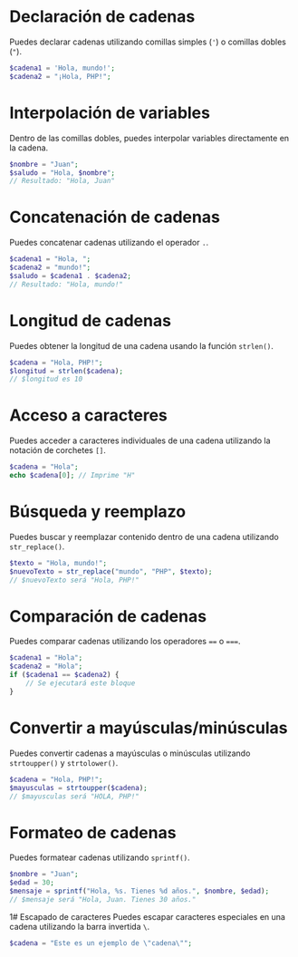 # Declaración de cadenas
   Puedes declarar cadenas utilizando comillas simples (`'`) o comillas dobles (`"`).

   ```php
   $cadena1 = 'Hola, mundo!';
   $cadena2 = "¡Hola, PHP!";
   ```

# Interpolación de variables
   Dentro de las comillas dobles, puedes interpolar variables directamente en la cadena.

   ```php
   $nombre = "Juan";
   $saludo = "Hola, $nombre";
   // Resultado: "Hola, Juan"
   ```

# Concatenación de cadenas
   Puedes concatenar cadenas utilizando el operador `.`.

   ```php
   $cadena1 = "Hola, ";
   $cadena2 = "mundo!";
   $saludo = $cadena1 . $cadena2;
   // Resultado: "Hola, mundo!"
   ```

# Longitud de cadenas
   Puedes obtener la longitud de una cadena usando la función `strlen()`.

   ```php
   $cadena = "Hola, PHP!";
   $longitud = strlen($cadena);
   // $longitud es 10
   ```

# Acceso a caracteres
   Puedes acceder a caracteres individuales de una cadena utilizando la notación de corchetes `[]`.

   ```php
   $cadena = "Hola";
   echo $cadena[0]; // Imprime "H"
   ```

# Búsqueda y reemplazo
   Puedes buscar y reemplazar contenido dentro de una cadena utilizando `str_replace()`.

   ```php
   $texto = "Hola, mundo!";
   $nuevoTexto = str_replace("mundo", "PHP", $texto);
   // $nuevoTexto será "Hola, PHP!"
   ```

# Comparación de cadenas
   Puedes comparar cadenas utilizando los operadores `==` o `===`.

   ```php
   $cadena1 = "Hola";
   $cadena2 = "Hola";
   if ($cadena1 == $cadena2) {
       // Se ejecutará este bloque
   }
   ```

# Convertir a mayúsculas/minúsculas
   Puedes convertir cadenas a mayúsculas o minúsculas utilizando `strtoupper()` y `strtolower()`.

   ```php
   $cadena = "Hola, PHP!";
   $mayusculas = strtoupper($cadena);
   // $mayusculas será "HOLA, PHP!"
   ```

# Formateo de cadenas
   Puedes formatear cadenas utilizando `sprintf()`.

   ```php
   $nombre = "Juan";
   $edad = 30;
   $mensaje = sprintf("Hola, %s. Tienes %d años.", $nombre, $edad);
   // $mensaje será "Hola, Juan. Tienes 30 años."
   ```

1# Escapado de caracteres
   Puedes escapar caracteres especiales en una cadena utilizando la barra invertida `\`.

   ```php
   $cadena = "Este es un ejemplo de \"cadena\"";
   ```
